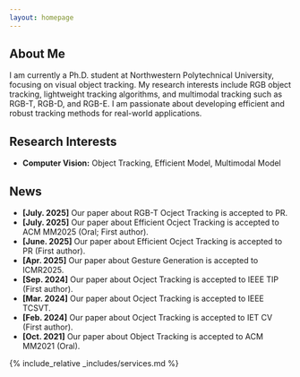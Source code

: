 ```yaml
---
layout: homepage
---
```


## About Me

<!-- I am a Ph.D. student at ... -->
I am currently a Ph.D. student at Northwestern Polytechnical University, focusing on visual object tracking. My research interests include RGB object tracking, lightweight tracking algorithms, and multimodal tracking such as RGB-T, RGB-D, and RGB-E. I am passionate about developing efficient and robust tracking methods for real-world applications.

## Research Interests

- **Computer Vision:** Object Tracking, Efficient Model, Multimodal Model


## News
- **[July. 2025]** Our paper about RGB-T Ocject Tracking is accepted to PR.
- **[July. 2025]** Our paper about Efficient Ocject Tracking is accepted to ACM MM2025 (Oral; First author).
- **[June. 2025]** Our paper about Efficient Ocject Tracking is accepted to PR (First author).
- **[Apr. 2025]** Our paper about Gesture Generation is accepted to ICMR2025.
- **[Sep. 2024]** Our paper about Ocject Tracking is accepted to IEEE TIP (First author).
- **[Mar. 2024]** Our paper about Ocject Tracking is accepted to IEEE TCSVT.
- **[Feb. 2024]** Our paper about Ocject Tracking is accepted to IET CV (First author).
- **[Oct. 2021]** Our paper about Object Tracking is accepted to ACM MM2021 (Oral).

<!-- {% include_relative _includes/publications.md %} -->

{% include_relative _includes/services.md %}
